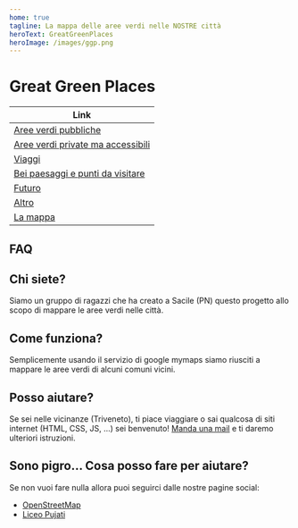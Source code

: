 ```yaml
---
home: true
tagline: La mappa delle aree verdi nelle NOSTRE città
heroText: GreatGreenPlaces
heroImage: /images/ggp.png
---
```


# Great Green Places

| Link |
|------|
| [Aree verdi pubbliche](2.md) |
| [Aree verdi private ma accessibili](5.md) |
| [Viaggi](6.md) |
| [Bei paesaggi e punti da visitare](7.md) |
| [Futuro](8.md) |
| [Altro](9.md) |
| [La mappa](https://www.openstreetmap.org/#map=15/45.9502/12.5054&layers=H)|

## FAQ

## Chi siete?

Siamo un gruppo di ragazzi che ha creato a Sacile (PN) questo progetto allo scopo di mappare le aree verdi nelle città.

## Come funziona?

Semplicemente usando il servizio di google mymaps siamo riusciti a mappare le aree verdi di alcuni comuni vicini.

## Posso aiutare?

Se sei nelle vicinanze (Triveneto), ti piace viaggiare o sai qualcosa di siti internet (HTML, CSS, JS, ...) sei benvenuto! [Manda una mail](mailto:greatgreenplaces@gmail.com) e ti daremo ulteriori istruzioni.

## Sono pigro... Cosa posso fare per aiutare?

Se non vuoi fare nulla allora puoi seguirci dalle nostre pagine social:

* [OpenStreetMap](https://osm.org/go/0IG5YdWA--?layers=H)
* [Liceo Pujati](https://liceipujati.edu.it)
